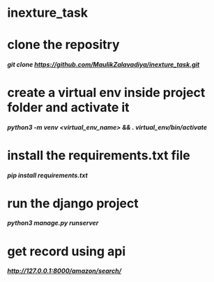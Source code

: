 # inexture_task
# clone the repositry
  ##### git clone https://github.com/MaulikZalavadiya/inexture_task.git

# create a virtual env inside project folder and activate it
  ##### python3 -m venv <virtual_env_name> && . virtual_env/bin/activate

# install the requirements.txt file
  ##### pip install requirements.txt
 

# run the django project
  ##### python3 manage.py runserver

# get record using api
  ##### http://127.0.0.1:8000/amazon/search/<keyword>
